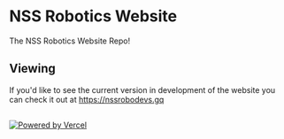 # NSS Robotics Website
The NSS Robotics Website Repo!

## Viewing

If you'd like to see the current version in development of the website you can check it out at https://nssrobodevs.gq

##
[![Powered by Vercel](https://user-images.githubusercontent.com/70914399/160733536-9b9355c5-8569-4973-8f6b-d6d24676816a.svg)](https://vercel.com/?utm_source=nssrobotics&utm_campaign=oss "Powered by Vercel")
